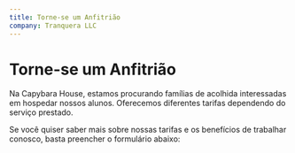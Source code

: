 ```yaml
---
title: Torne-se um Anfitrião
company: Tranquera LLC
---
```


# Torne-se um Anfitrião

Na Capybara House, estamos procurando famílias de acolhida interessadas em hospedar nossos alunos. Oferecemos diferentes tarifas dependendo do serviço prestado. 

Se você quiser saber mais sobre nossas tarifas e os benefícios de trabalhar conosco, basta preencher o formulário abaixo: